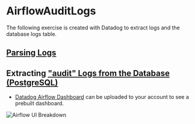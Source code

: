 # AirflowAuditLogs

The following exercise is created with Datadog to extract logs and the database logs table.

## [Parsing Logs](https://github.com/levihernandez/AirflowAuditLogs/blob/main/ParsingLogs.md)



## Extracting ["audit" Logs from the Database (PostgreSQL)](https://github.com/levihernandez/AirflowAuditLogs/blob/main/DbAuditLog.md)
 
* [Datadog Airflow Dashboard](https://github.com/levihernandez/AirflowAuditLogs/blob/main/AirflowAudit--2021-05-20T02_26_50.json) can be uploaded to your account to see a prebuilt dashboard.

![Airflow UI Breakdown](airflow_ui_actions.gif)
